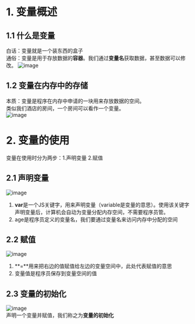 # 1. 变量概述
## 1.1 什么是变量
白话：变量就是一个装东西的盒子  
通俗：变量是用于存放数据的**容器**。我们通过**变量名**获取数据，甚至数据可以修改。
![image](https://github.com/Happy-jianghui/Frontend-Learning/assets/98568967/736c9086-b7e4-4ae2-a116-d85bcda56dff)

## 1.2 变量在内存中的存储
本质：变量是程序在内存中申请的一块用来存放数据的空间。  
类似我们酒店的房间，一个房间可以看作一个变量。  
![image](https://github.com/Happy-jianghui/Frontend-Learning/assets/98568967/fa465afa-2d2d-4e05-b0ef-34fd04ee5ab4)

# 2. 变量的使用
变量在使用时分为两步：1.声明变量 2.赋值

## 2.1 声明变量
![image](https://github.com/Happy-jianghui/Frontend-Learning/assets/98568967/1177d715-f95d-495f-abf4-e93e82d2b7d7)
 1. **var**是一个JS关键字，用来声明变量（variable是变量的意思）。使用该关键字声明变量后，计算机会自动为变量分配内存空间，不需要程序员管。
 2. age是程序员定义的变量名，我们要通过变量名来访问内存中分配的空间

## 2.2 赋值
![image](https://github.com/Happy-jianghui/Frontend-Learning/assets/98568967/3b48b80e-6792-4d58-b8cc-0318699b8571)
 1. **=**用来把右边的值赋值给左边的变量空间中，此处代表赋值的意思
 2. 变量值是程序员保存到变量空间的值

## 2.3 变量的初始化
![image](https://github.com/Happy-jianghui/Frontend-Learning/assets/98568967/af354c18-1092-47bf-8c79-fec5f0f62ffc)  
声明一个变量并赋值，我们称之为**变量的初始化**
